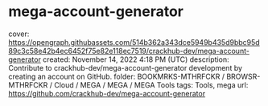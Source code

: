 # mega-account-generator

cover: https://opengraph.githubassets.com/514b362a343dce5949b435d9bbc95d89c3c58e42b4ec6452f75e82e118ec7519/crackhub-dev/mega-account-generator
created: November 14, 2022 4:18 PM (UTC)
description: Contribute to crackhub-dev/mega-account-generator development by creating an account on GitHub.
folder: BOOKMRKS-MTHRFCKR / BROWSR-MTHRFCKR / Cloud / MEGA / MEGA / MEGA Tools
tags: Tools, mega
url: https://github.com/crackhub-dev/mega-account-generator